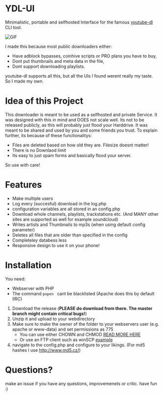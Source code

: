 # YDL-UI

Minimalistic, portable and selfhosted Interface for the famous [youtube-dl](https://rg3.github.io/youtube-dl/) CLI tool.

![GIF](https://i.imgur.com/D5aPYhH.gif)

I made this because most public downloaders either:
- Have adblock bypasses, coinhive scripts or PRO plans you have to buy,
- Dont put thumbnails and meta data in the file, 
- Dont support downloading playlists.

youtube-dl supports all this, but all the UIs I found werent really my taste. So I made my own.

# Idea of this Project

This downloader is meant to be used as a selfhosted and private Service. It was designed with this in mind and DOES not scale well. 
Its not to be released publicly, as this will probably just flood your Harddrive. It was meant to be shared and used by you and some friends you trust. To explain further, its because of these functionalitys:

- Files are deleted based on how old they are. Filesize doesnt matter!
- There is no Downlaod limit
- Its easy to just spam forms and basically flood your server.

So use with care!

# Features
- Make multiple users
- Log every (succesful) download in the log.php
- configuration variables are all stored in an config.php
- Download whole channels, playlists, trackstations etc. (And MANY other sites are supported as well for example soundcloud)
- Writes artists and Thumbnails to mp3s (when using default config parameter)
- Deletes all files that are older than specified in the config
- Completeley databess less
- Responsive design to use it on your phone!

# Installation

You need:
- Webserver with PHP
- The command ```popen ``` cant be blacklisted (Apache does this by default IIRC)

1. Download the release (**PLEASE do download from there. The master branch might contain critical bugs!**)
2. Unzip it and upload to your webdirectory
3. Make sure to make the owner of the folder to your webservers user (e.g. apache or www-data) and set permissions as 775
    - You can use either CHOWN and CHMOD [READ MORE HERE](https://www.cyberciti.biz/faq/how-to-use-chmod-and-chown-command/)
    - Or use an FTP client such as winSCP [example](https://i.imgur.com/lbyK2Gy.png)
4. navigate to the config.php and configure to your likings. (For md5 hashes I use http://www.md5.cz/)

# Questions?

make an issue if you have any questions, improvemenets or critic. 
have fun :)
    
